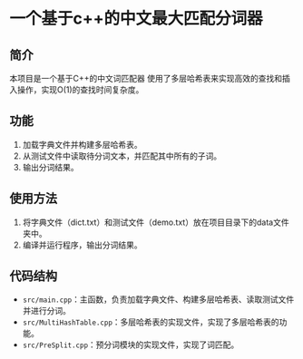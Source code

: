# 一个基于c++的中文最大匹配分词器
## 简介
本项目是一个基于C++的中文词匹配器
使用了多层哈希表来实现高效的查找和插入操作，实现O(1)的查找时间复杂度。
## 功能
1. 加载字典文件并构建多层哈希表。
2. 从测试文件中读取待分词文本，并匹配其中所有的子词。
3. 输出分词结果。
## 使用方法
1. 将字典文件（dict.txt）和测试文件（demo.txt）放在项目目录下的data文件夹中。
2. 编译并运行程序，输出分词结果。
## 代码结构
- `src/main.cpp`：主函数，负责加载字典文件、构建多层哈希表、读取测试文件并进行分词。
- `src/MultiHashTable.cpp`：多层哈希表的实现文件，实现了多层哈希表的功能。
- `src/PreSplit.cpp`：预分词模块的实现文件，实现了词匹配。